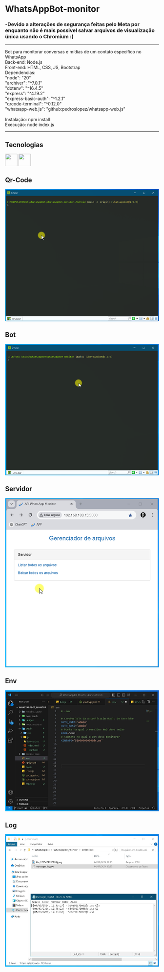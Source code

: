 # WhatsAppBot-monitor

<h3>-Devido a alterações de segurança feitas pelo Meta por enquanto não é mais possivel salvar arquivos de visualização única usando o Chromium :(</h3>
<hr>
Bot para monitorar conversas e mídias de um contato especifico no WhatsApp <br> 
Back-end: Node.js <br>
Front-end: HTML, CSS, JS, Bootstrap <br>
Dependencias:<br>
  "node": "20"<br>
  "archiver": "^7.0.1"<br>
  "dotenv": "^16.4.5"<br>
  "express": "^4.19.2"<br>
  "express-basic-auth": "^1.2.1"<br>
  "qrcode-terminal": "^0.12.0"<br>
  "whatsapp-web.js": "github:pedroslopez/whatsapp-web.js"<br>
<br>
Instalação: npm install
<br>
Execução: node index.js
<hr>

## Tecnologias 
<img src="https://cdn.jsdelivr.net/gh/devicons/devicon@latest/icons/nodejs/nodejs-plain-wordmark.svg" width="40" height="40"/> <img src="https://cdn.jsdelivr.net/gh/devicons/devicon@latest/icons/javascript/javascript-original.svg" width="40" height="40"/>

## Qr-Code 
![](https://raw.githubusercontent.com/renatosantoslw/WhatsAppBot-monitor/main/images/qrcode.gif)

## Bot 
![](https://raw.githubusercontent.com/renatosantoslw/WhatsAppBot-monitor/main/images/bot.gif)

## Servidor 
![](https://raw.githubusercontent.com/renatosantoslw/WhatsAppBot-monitor/main/images/server.gif)

## Env
![](https://raw.githubusercontent.com/renatosantoslw/WhatsAppBot-monitor/main/images/envi.jpg)

## Log
![](https://raw.githubusercontent.com/renatosantoslw/WhatsAppBot-monitor/main/images/folder.jpg)


